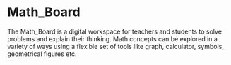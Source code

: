 # Math_Board
The Math_Board is a digital workspace for teachers and students to solve problems and explain their thinking. 
Math concepts can be explored in a variety of ways using a flexible set of tools like graph, calculator, symbols, geometrical figures etc. 

